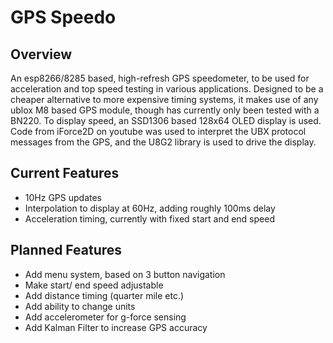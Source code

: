 # GPS Speedo
## Overview
An esp8266/8285 based, high-refresh GPS speedometer, to be used for acceleration and top speed testing in various applications. Designed to be a cheaper alternative to more expensive timing systems, it makes use of any ublox M8 based GPS module, though has currently only been tested with a BN220. To display speed, an SSD1306 based 128x64 OLED display is used. Code from iForce2D on youtube was used to interpret the UBX protocol messages from the GPS, and the U8G2 library is used to drive the display.
## Current Features
- 10Hz GPS updates
- Interpolation to display at 60Hz, adding roughly 100ms delay
- Acceleration timing, currently with fixed start and end speed

## Planned Features
- Add menu system, based on 3 button navigation
- Make start/ end speed adjustable
- Add distance timing (quarter mile etc.)
- Add ability to change units
- Add accelerometer for g-force sensing
- Add Kalman Filter to increase GPS accuracy
